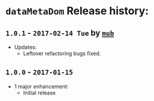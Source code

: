 
# `dataMetaDom` Release history:

## `1.0.1` - `2017-02-14 Tue` by [`mub`](https://github.com/mub)
* Updates:
    * Leftover refactoring bugs fixed.

## `1.0.0` - `2017-01-15`
* 1 major enhancement:
    * Initial release

